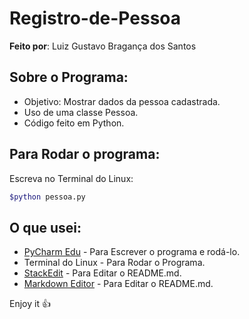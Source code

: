 # Registro-de-Pessoa

**Feito por**: Luiz Gustavo Bragança dos Santos

Sobre o Programa:
---
- Objetivo: Mostrar dados da pessoa cadastrada.
- Uso de uma classe Pessoa.
- Código feito em Python.

Para Rodar o programa:
---
Escreva no Terminal do Linux:
```sh
$python pessoa.py
```

O que usei:
---
- [PyCharm Edu](https://www.jetbrains.com/pycharm-edu/download/#section=windows) - Para Escrever o programa e rodá-lo.
- Terminal do Linux - Para Rodar o Programa.
- [StackEdit](https://stackedit.io/) - Para Editar o README.md.
- [Markdown Editor](https://jbt.github.io/markdown-editor/) - Para Editar o README.md.

Enjoy it :+1:
